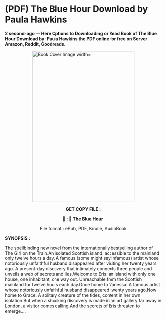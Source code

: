 # (PDF) The Blue Hour Download by Paula Hawkins

<p><strong>2 second-ago &mdash; Here Options to Downloading or Read Book of The Blue Hour Download by: Paula Hawkins the PDF online for free on Server Amazon, Reddit, Goodreads.</strong></p><p><a href="https://us.ebookarea.xyz/?book=207252770-the-blue-hour"><img style="display: block; margin-left: auto; margin-right: auto;" src="https://i.gr-assets.com/images/S/compressed.photo.goodreads.com/books/1714160191l/207252770.jpg" alt="Book Cover Image width=" width="330" height="488" /></a></p><p style="text-align: center;"><strong>GET COPY FILE :</strong></p><p style="text-align: center;"><strong><a href="https://us.ebookarea.xyz/?book=207252770-the-blue-hour" target="_blank" rel="noopener">📢 : 🔗 The Blue Hour</a>&nbsp;</strong></p><p style="text-align: center;">File format : ePub, PDF, Kindle, AudioBook</p><p><strong>SYNOPSIS :</strong></p><p>The spellbinding new novel from the internationally bestselling author of The Girl on the Train.An isolated Scottish island, accessible to the mainland only twelve hours a day. A famous (some might say infamous) artist whose notoriously unfaithful husband disappeared after visiting her twenty years ago. A present-day discovery that intimately connects three people and unveils a web of secrets and lies.Welcome to Eris: an island with only one house, one inhabitant, one way out. Unreachable from the Scottish mainland for twelve hours each day.Once home to Vanessa: A famous artist whose notoriously unfaithful husband disappeared twenty years ago.Now home to Grace: A solitary creature of the tides, content in her own isolation.But when a shocking discovery is made in an art gallery far away in London, a visitor comes calling.And the secrets of Eris threaten to emerge....</p>
